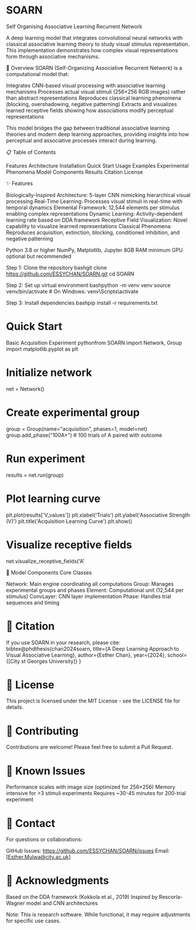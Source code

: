 # SOARN
Self Organising Associative Learning Recurrent Network 


A deep learning model that integrates convolutional neural networks with classical associative learning theory to study visual stimulus representation. This implementation demonstrates how complex visual representations form through associative mechanisms.

🎯 Overview
SOARN (Self-Organizing Associative Recurrent Network) is a computational model that:

Integrates CNN-based visual processing with associative learning mechanisms
Processes actual visual stimuli (256×256 RGB images) rather than abstract representations
Reproduces classical learning phenomena (blocking, overshadowing, negative patterning)
Extracts and visualizes learned receptive fields showing how associations modify perceptual representations

This model bridges the gap between traditional associative learning theories and modern deep learning approaches, providing insights into how perceptual and associative processes interact during learning.

📋 Table of Contents

Features
Architecture
Installation
Quick Start
Usage Examples
Experimental Phenomena
Model Components
Results
Citation
License

✨ Features

Biologically-Inspired Architecture: 5-layer CNN mimicking hierarchical visual processing
Real-Time Learning: Processes visual stimuli in real-time with temporal dynamics
Elemental Framework: 12,544 elements per stimulus enabling complex representations
Dynamic Learning: Activity-dependent learning rate based on DDA framework
Receptive Field Visualization: Novel capability to visualize learned representations
Classical Phenomena: Reproduces acquisition, extinction, blocking, conditioned inhibition, and negative patterning


Python 3.8 or higher
NumPy, Matplotlib, Jupyter
8GB RAM minimum
GPU optional but recommended

Step 1: Clone the repository
bashgit clone https://github.com/ESSYCHAN/SOARN.git
cd SOARN

Step 2: Set up virtual environment
bashpython -m venv venv
source venv/bin/activate  # On Windows: venv\Scripts\activate

Step 3: Install dependencies
bashpip install -r requirements.txt


# Quick Start

Basic Acquisition Experiment
pythonfrom SOARN import Network, Group
import matplotlib.pyplot as plt

# Initialize network
net = Network()

# Create experimental group
group = Group(name="acquisition", phases=1, model=net)
group.add_phase("100A+")  # 100 trials of A paired with outcome

# Run experiment
results = net.run(group)

# Plot learning curve
plt.plot(results['V_values'])
plt.xlabel('Trials')
plt.ylabel('Associative Strength (V)')
plt.title('Acquisition Learning Curve')
plt.show()

# Visualize receptive fields
net.visualize_receptive_fields('A'

🔧 Model Components
Core Classes

Network: Main engine coordinating all computations
Group: Manages experimental groups and phases
Element: Computational unit (12,544 per stimulus)
ConvLayer: CNN layer implementation
Phase: Handles trial sequences and timing


# 📝 Citation

If you use SOARN in your research, please cite:
bibtex@phdthesis{chan2024soarn,
  title={A Deep Learning Approach to Visual Associative Learning},
  author={Esther Chan},
  year={2024},
  school={[City st Georges University]}
}


# 📄 License
This project is licensed under the MIT License - see the LICENSE file for details.


# 🤝 Contributing
Contributions are welcome! Please feel free to submit a Pull Request.

# 🐛 Known Issues

Performance scales with image size (optimized for 256×256)
Memory intensive for >3 stimuli experiments
Requires ~30-45 minutes for 200-trial experiment

# 📧 Contact
For questions or collaborations:

GitHub Issues: https://github.com/ESSYCHAN/SOARN/issues
Email: [Esther.Mulwa@city.ac.uk]

# 🙏 Acknowledgments

Based on the DDA framework (Kokkola et al., 2019)
Inspired by Rescorla-Wagner model and CNN architectures


Note: This is research software. While functional, it may require adjustments for specific use cases.
